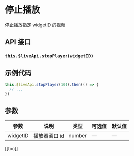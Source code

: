 # 停止播放

停止播放指定 widgetID 的视频

## API 接口

### `this.$liveApi.stopPlayer(widgetID)`

## 示例代码

```js
this.$liveApi.stopPlayer(101).then(() => {
  // ...
})
```

## 参数

| 参数     | 说明          | 类型   | 可选值 | 默认值 |
| -------- | ------------- | ------ | ------ | ------ |
| widgetID | 播放器窗口 id | number | —      | —      |

[[toc]]
